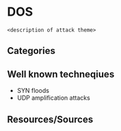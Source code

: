 # DOS
`<description of attack theme>`

## Categories

## Well known techneqiues
* SYN floods
* UDP amplification attacks

## Resources/Sources